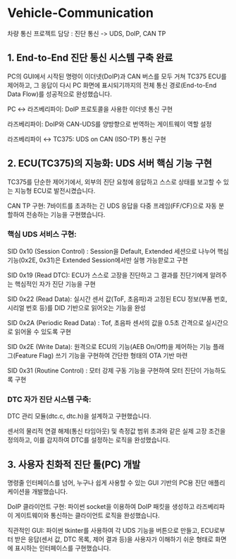 # Vehicle-Communication
차량 통신 프로젝트 담당 : 진단 통신 -> UDS, DoIP, CAN TP

## 1. End-to-End 진단 통신 시스템 구축 완료
PC의 GUI에서 시작된 명령이 이더넷(DoIP)과 CAN 버스를 모두 거쳐 TC375 ECU를 제어하고, 그 응답이 다시 PC 화면에 표시되기까지의 전체 통신 경로(End-to-End Data Flow)를 성공적으로 완성했습니다.

PC ↔ 라즈베리파이: DoIP 프로토콜을 사용한 이더넷 통신 구현

라즈베리파이: DoIP와 CAN-UDS를 양방향으로 번역하는 게이트웨이 역할 설정

라즈베리파이 ↔ TC375: UDS on CAN (ISO-TP) 통신 구현

## 2. ECU(TC375)의 지능화: UDS 서버 핵심 기능 구현
TC375를 단순한 제어기에서, 외부의 진단 요청에 응답하고 스스로 상태를 보고할 수 있는 지능형 ECU로 발전시켰습니다.

CAN TP 구현: 7바이트를 초과하는 긴 UDS 응답을 다중 프레임(FF/CF)으로 자동 분할하여 전송하는 기능을 구현했습니다.

### 핵심 UDS 서비스 구현:

SID 0x10 (Session Control) : Session을 Default, Extended 세션으로 나누어 핵심 기능(0x2E, 0x31)은 Extended Session에서만 실행 가능핟로고 구현

SID 0x19 (Read DTC): ECU가 스스로 고장을 진단하고 그 결과를 진단기에게 알려주는 핵심적인 자가 진단 기능을 구현

SID 0x22 (Read Data): 실시간 센서 값(ToF, 초음파)과 고정된 ECU 정보(부품 번호, 시리얼 번호 등)를 DID 기반으로 읽어오는 기능을 완성

SID 0x2A (Periodic Read Data) : Tof, 초음파 센서의 값을 0.5초 간격으로 실시간으로 읽어올 수 있도록 구현

SID 0x2E (Write Data): 원격으로 ECU의 기능(AEB On/Off)을 제어하는 기능 플래그(Feature Flag) 쓰기 기능을 구현하여 간단한 형태의 OTA 기반 마련

SID 0x31 (Routine Control) : 모터 강제 구동 기능을 구현하여 모터 진단이 가능하도록 구현


### DTC 자가 진단 시스템 구축:

DTC 관리 모듈(dtc.c, dtc.h)을 설계하고 구현했습니다.

센서의 물리적 연결 해제(통신 타임아웃) 및 측정값 범위 초과와 같은 실제 고장 조건을 정의하고, 이를 감지하여 DTC를 설정하는 로직을 완성했습니다.

## 3. 사용자 친화적 진단 툴(PC) 개발
명령줄 인터페이스를 넘어, 누구나 쉽게 사용할 수 있는 GUI 기반의 PC용 진단 애플리케이션을 개발했습니다.

DoIP 클라이언트 구현: 파이썬 socket을 이용하여 DoIP 패킷을 생성하고 라즈베리파이 게이트웨이와 통신하는 클라이언트 로직을 완성했습니다.

직관적인 GUI: 파이썬 tkinter를 사용하여 각 UDS 기능을 버튼으로 만들고, ECU로부터 받은 응답(센서 값, DTC 목록, 제어 결과 등)을 사용자가 이해하기 쉬운 형태로 화면에 표시하는 인터페이스를 구현했습니다.
